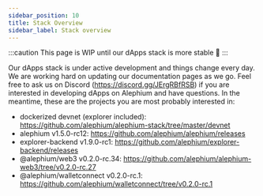 ```yaml
---
sidebar_position: 10
title: Stack Overview
sidebar_label: Stack overview
---
```


:::caution
This page is WIP until our dApps stack is more stable 🚧
:::

Our dApps stack is under active development and things change every day. We are working hard on updating our documentation pages as we go. Feel free to ask us on Discord (https://discord.gg/JErgRBfRSB) if you are interested in developing dApps on Alephium and have questions. In the meantime, these are the projects you are most probably interested in:

- dockerized devnet (explorer included): https://github.com/alephium/alephium-stack/tree/master/devnet
- alephium v1.5.0-rc12: https://github.com/alephium/alephium/releases
- explorer-backend v1.9.0-rc1: https://github.com/alephium/explorer-backend/releases
- @alephium/web3 v0.2.0-rc.34: https://github.com/alephium/alephium-web3/tree/v0.2.0-rc.27
- @alephium/walletconnect v0.2.0-rc.1: https://github.com/alephium/walletconnect/tree/v0.2.0-rc.1
